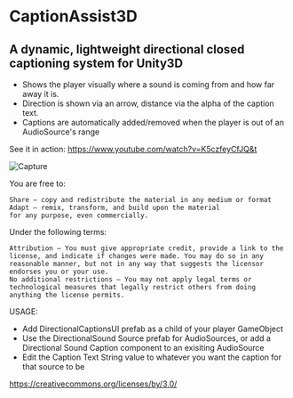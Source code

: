 # CaptionAssist3D

## A dynamic, lightweight directional closed captioning system for Unity3D

- Shows the player visually where a sound is coming from and how far away it is.
- Direction is shown via an arrow, distance via the alpha of the caption text.
- Captions are automatically added/removed when the player is out of an AudioSource's range

See it in action: https://www.youtube.com/watch?v=K5czfeyCfJQ&t

![Capture](https://github.com/arboretagames/CaptionAssist3D/assets/132666321/5f6a2348-96f6-4b71-a0e5-f722818d4049)

You are free to:

    Share — copy and redistribute the material in any medium or format
    Adapt — remix, transform, and build upon the material
    for any purpose, even commercially.

Under the following terms:

    Attribution — You must give appropriate credit, provide a link to the license, and indicate if changes were made. You may do so in any reasonable manner, but not in any way that suggests the licensor endorses you or your use.
    No additional restrictions — You may not apply legal terms or technological measures that legally restrict others from doing anything the license permits.

USAGE:

- Add DirectionalCaptionsUI prefab as a child of your player GameObject
- Use the DirectionalSound Source prefab for AudioSources, or add a Directional Sound Caption component to an exisiting AudioSource
- Edit the Caption Text String value to whatever you want the caption for that source to be

https://creativecommons.org/licenses/by/3.0/
